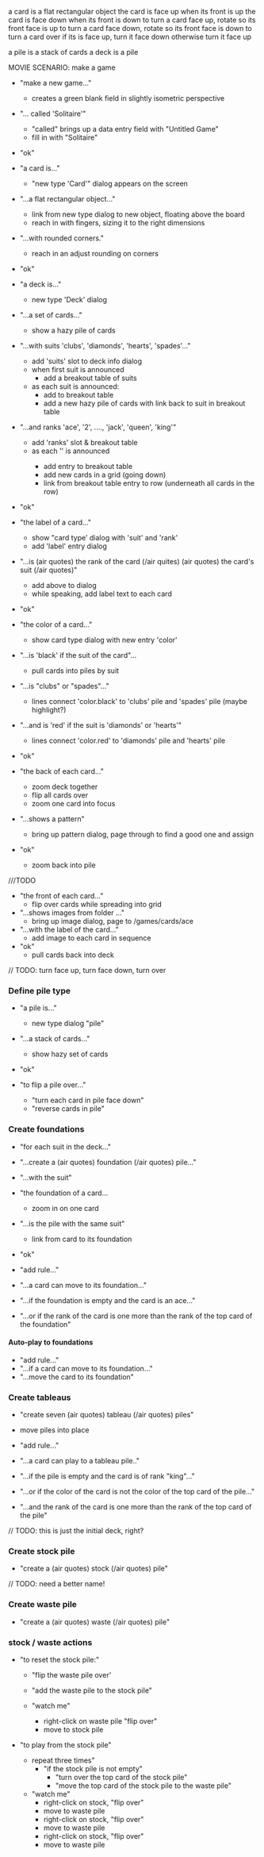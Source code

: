 a card is a flat rectangular object
the card is face up when its front is up
the card is face down when its front is down
to turn a card face up, rotate so its front face is up
to turn a card face down, rotate so its front face is down
to turn a card over
	if its is face up, turn it face down
	otherwise turn it face up

a pile is a stack of cards
a deck is a pile




MOVIE SCENARIO:  make a game

- "make a new game..."
	- creates a green blank field in slightly isometric perspective
- "... called 'Solitaire'"
	- "called" brings up a data entry field with "Untitled Game"
	- fill in with "Solitaire"
- "ok"

- "a card is..."
	- "new type 'Card'" dialog appears on the screen
- "...a flat rectangular object..."
	- link from new type dialog to new object, floating above the board
	- reach in with fingers, sizing it to the right dimensions
- "...with rounded corners."
	- reach in an adjust rounding on corners
- "ok"

- "a deck is..."
	- new type 'Deck' dialog
- "...a set of cards..."
	- show a hazy pile of cards
- "...with suits 'clubs', 'diamonds', 'hearts', 'spades'..."
	- add 'suits' slot to deck info dialog
	- when first suit is announced
		- add a breakout table of suits
	- as each suit is announced:
		- add <suit> to breakout table
		- add a new hazy pile of cards with link back to suit in breakout table
- "...and ranks 'ace', '2', ...., 'jack', 'queen', 'king'"
	- add 'ranks' slot & breakout table
	- as each '<rank>' is announced
		- add entry to breakout table
		- add new cards in a grid (going down)
		- link from breakout table entry to row (underneath all cards in the row)
- "ok"


- "the label of a card..."
	- show "card type' dialog with 'suit' and 'rank'
	- add 'label' entry dialog
- "...is (air quotes) the rank of the card (/air quites) <dash> (air quotes) the card's suit (/air quotes)"
	- add above to dialog
	- while speaking, add label text to each card
- "ok"


- "the color of a card..."
	- show card type dialog with new entry 'color'
- "...is 'black' if the suit of the card"...
	- pull cards into piles by suit
- "...is "clubs" or "spades"..."
	- lines connect 'color.black' to 'clubs' pile and 'spades' pile (maybe highlight?)
- "...and is 'red' if the suit is 'diamonds' or 'hearts'"
	- lines connect 'color.red' to 'diamonds' pile and 'hearts' pile
- "ok"

- "the back of each card..."
	- zoom deck together
	- flip all cards over
	- zoom one card into focus
- "...shows a pattern"
	- bring up pattern dialog, page through to find a good one and assign
- "ok"
	- zoom back into pile

///TODO
- "the front of each card..."
	- flip over cards while spreading into grid
- "...shows images from folder ..."
	- bring up image dialog, page to /games/cards/ace
- "...with the label of the card..."
	- add image to each card in sequence
- "ok"
	- pull cards back into deck


// TODO: turn face up, turn face down, turn over


### Define pile type
- "a pile is..."
	- new type dialog "pile"
- "...a stack of cards..."
	- show hazy set of cards
- "ok"

- "to flip a pile over..."
	- "turn each card in pile face down"
	- "reverse cards in pile"


### Create foundations
- "for each suit in the deck..."
- "...create a (air quotes) foundation (/air quotes) pile..."
- "...with the suit"

- "the foundation of a card...
	- zoom in on one card
- "...is the pile with the same suit"
	- link from card to its foundation
- "ok"

- "add rule..."
- "...a card can move to its foundation..."
- "...if the foundation is empty and the card is an ace..."
- "...or if the rank of the card is one more than the rank of the top card of the foundation"

#### Auto-play to foundations
- "add rule..."
- "...if a card can move to its foundation..."
- "...move the card to its foundation"


### Create tableaus
- "create seven (air quotes) tableau (/air quotes) piles"
- move piles into place

- "add rule..."
- "...a card can play to a tableau pile.."
- "...if the pile is empty and the card is of rank "king"..."
- "...or if the color of the card is not the color of the top card of the pile..."
- "...and the rank of the card is one more than the rank of the top card of the pile"


// TODO: this is just the initial deck, right?
### Create stock pile
- "create a (air quotes) stock (/air quotes) pile"

// TODO: need a better name!
### Create waste pile
- "create a (air quotes) waste (/air quotes) pile"

### stock / waste actions
- "to reset the stock pile:"
	- "flip the waste pile over'
	- "add the waste pile to the stock pile"

	- "watch me"
		- right-click on waste pile "flip over"
		- move to stock pile

- "to play from the stock pile"
	- repeat three times"
		- "if the stock pile is not empty"
			- "turn over the top card of the stock pile"
			- "move the top card of the stock pile to the waste pile"
	- "watch me"
		- right-click on stock, "flip over"
		- move to waste pile
		- right-click on stock, "flip over"
		- move to waste pile
		- right-click on stock, "flip over"
		- move to waste pile



